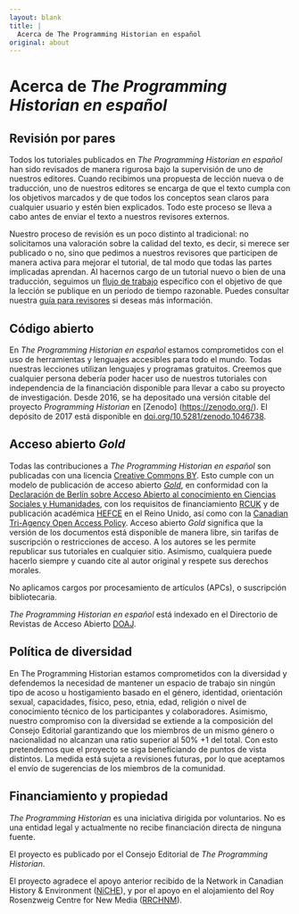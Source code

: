 ```yaml
---
layout: blank
title: |
  Acerca de The Programming Historian en español
original: about
---
```


# Acerca de _The Programming Historian en español_


## Revisión por pares
Todos los tutoriales publicados en _The Programming Historian en español_ han sido revisados de manera rigurosa bajo la supervisión de uno de nuestros editores. Cuando recibimos una propuesta de lección nueva o de traducción, uno de nuestros editores se encarga de que el texto cumpla con los objetivos marcados y de que todos los conceptos sean claros para cualquier usuario y estén bien explicados. Todo este proceso se lleva a cabo antes de enviar el texto a nuestros revisores externos.  

Nuestro proceso de revisión es un poco distinto al tradicional: no solicitamos una valoración sobre la calidad del texto, es decir, si merece ser publicado o no, sino que pedimos a nuestros revisores que participen de manera activa para mejorar el tutorial, de tal modo que todas las partes implicadas aprendan. Al hacernos cargo de un tutorial nuevo o bien de una traducción, seguimos un [flujo de trabajo]({{site.baseurl}}/es/guia-para-autores) específico con el objetivo de que la lección se publique en un período de tiempo razonable. Puedes consultar nuestra [guía para revisores]({{site.baseurl}}/es/guia-para-revisores) si deseas más información. 

## Código abierto
En _The Programming Historian en español_ estamos comprometidos con el uso de herramientas y lenguajes accesibles para todo el mundo. Todas nuestras lecciones utilizan lenguajes y programas gratuitos. Creemos que cualquier persona debería poder hacer uso de nuestros tutoriales con independencia de la financiación disponible para llevar a cabo su proyecto de investigación. Desde 2016, se ha depositado una versión citable del proyecto _Programming Historian_ en [Zenodo] (https://zenodo.org/). El depósito de 2017 está disponible en [doi.org/10.5281/zenodo.1046738](https://doi.org/10.5281/zenodo.1046738).

## Acceso abierto *Gold*
Todas las contribuciones a _The Programming Historian en español_ son publicadas con una licencia [Creative Commons BY](https://creativecommons.org/licenses/by/2.0/deed.es). Esto cumple con un modelo de publicación de acceso abierto *[Gold](https://es.wikipedia.org/wiki/Acceso_abierto)*, en conformidad con la [Declaración de Berlín sobre Acceso Abierto al conocimiento en Ciencias Sociales y Humanidades](http://www.berlin9.org/about/declaration/), con los requisitos de financiamiento [RCUK](http://www.rcuk.ac.uk/research/openaccess/) y de publicación académica [HEFCE](http://www.hefce.ac.uk/rsrch/oa/) en el Reino Unido, así como con la [Canadian Tri-Agency Open Access Policy](http://www.science.gc.ca/eic/site/063.nsf/eng/h_F6765465.html). Acceso abierto *Gold* significa que la versión de los documentos está disponible de manera libre, sin tarifas de suscripción o restricciones de acceso. A los autores se les permite republicar sus tutoriales en cualquier sitio. Asimismo, cualquiera puede hacerlo siempre y cuando cite al autor original y respete sus derechos morales.

No aplicamos cargos por procesamiento de artículos (APCs), o suscripción bibliotecaria.

_The Programming Historian en español_ está indexado en el Directorio de Revistas de Acceso Abierto [DOAJ](https://doaj.org/toc/2397-2068).

## Política de diversidad

En The Programming Historian estamos comprometidos con la diversidad y defendemos la necesidad de mantener un espacio de trabajo sin ningún tipo de acoso u hostigamiento basado en el género, identidad, orientación sexual, capacidades, físico, peso, etnia, edad, religión o nivel de conocimiento técnico de los participantes y colaboradores. Asimismo, nuestro compromiso con la diversidad se extiende a la composición del Consejo Editorial garantizando que los miembros de un mismo género o nacionalidad no alcanzan una ratio superior al 50% +1 del total. Con esto pretendemos que el proyecto se siga beneficiando de puntos de vista distintos. La medida está sujeta a revisiones futuras, por lo que aceptamos el envío de sugerencias de los miembros de la comunidad.

## Financiamiento y propiedad
_The Programming Historian_ es una iniciativa dirigida por voluntarios. No es una entidad legal y actualmente no recibe financiación directa de ninguna fuente.  

El proyecto es publicado por el Consejo Editorial de *The Programming Historian*.

El proyecto agradece el apoyo anterior recibido de la Network in Canadian History & Environment ([NiCHE](http://niche-canada.org/)), y por el apoyo en el alojamiento del Roy Rosenzweig Centre for New Media ([RRCHNM](http://chnm.gmu.edu/)). 
